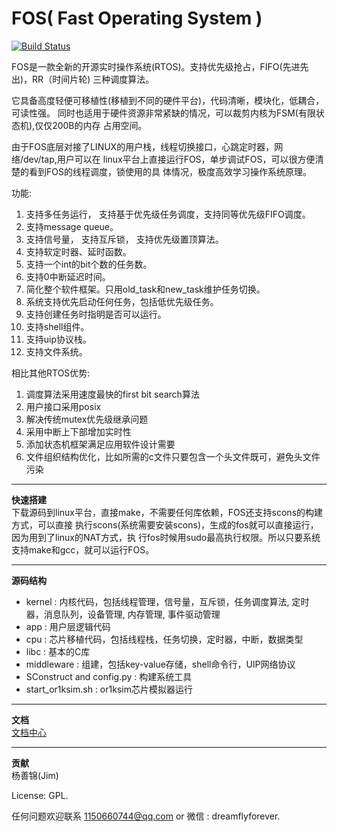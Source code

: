FOS( Fast Operating System )
==========
[![Build Status](https://secure.travis-ci.org/php/php-src.png?branch=master)](https://travis-ci.org/dreamflyforever/fos)

FOS是一款全新的开源实时操作系统(RTOS)。支持优先级抢占，FIFO(先进先出)，RR（时间片轮)
三种调度算法。

它具备高度轻便可移植性(移植到不同的硬件平台)，代码清晰，模块化，低耦合，可读性强。
同时也适用于硬件资源非常紧缺的情况，可以裁剪内核为FSM(有限状态机),仅仅200B的内存
占用空间。

由于FOS底层对接了LINUX的用户栈，线程切换接口，心跳定时器，网络/dev/tap,用户可以在
linux平台上直接运行FOS，单步调试FOS，可以很方便清楚的看到FOS的线程调度，锁使用的具
体情况，极度高效学习操作系统原理。

功能: 
1. 支持多任务运行， 支持基于优先级任务调度，支持同等优先级FIFO调度。 
2. 支持message queue。 
3. 支持信号量， 支持互斥锁， 支持优先级置顶算法。 
4. 支持软定时器、延时函数。
5. 支持一个int的bit个数的任务数。 
6. 支持0中断延迟时间。 
7. 简化整个软件框架。只用old_task和new_task维护任务切换。 
8. 系统支持优先启动任何任务，包括低优先级任务。 
9. 支持创建任务时指明是否可以运行。 
10. 支持shell组件。 
11. 支持uip协议栈。 
12. 支持文件系统。 

相比其他RTOS优势:

1. 调度算法采用速度最快的first bit search算法 
2. 用户接口采用posix 
3. 解决传统mutex优先级继承问题 
4. 采用中断上下部增加实时性 
5. 添加状态机框架满足应用软件设计需要 
6. 文件组织结构优化，比如所需的c文件只要包含一个头文件既可，避免头文件污染 

---------------------------------------------------------------------------

**快速搭建**  
下载源码到linux平台，直接make，不需要任何库依赖，FOS还支持scons的构建方式，可以直接
执行scons(系统需要安装scons)，生成的fos就可以直接运行，因为用到了linux的NAT方式，执
行fos时候用sudo最高执行权限。所以只要系统支持make和gcc，就可以运行FOS。

---------------------------------------------------------------------------

**源码结构**

 * kernel                   :      内核代码，包括线程管理，信号量，互斥锁，任务调度算法, 定时器，消息队列，设备管理, 内存管理, 事件驱动管理
 * app                      :      用户层逻辑代码
 * cpu                      :      芯片移植代码，包括线程栈，任务切换，定时器，中断，数据类型
 * libc                     :      基本的C库
 * middleware               :      组建，包括key-value存储，shell命令行，UIP网络协议
 * SConstruct and config.py :      构建系统工具
 * start_or1ksim.sh         :      or1ksim芯片模拟器运行

---------------------------------------------------------------------------

**文档**  
[文档中心](https://blog.csdn.net/oYangShanJin)

---------------------------------------------------------------------------

**贡献**  
杨善锦(Jim) 

License: GPL. 

任何问题欢迎联系 <1150660744@qq.com> or 微信 : dreamflyforever.
